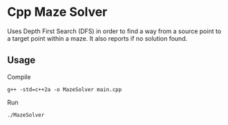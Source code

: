 # Cpp Maze Solver

Uses Depth First Search (DFS) in order to find a way from a source point to a target point within a maze. It also reports if no solution found.

## Usage

Compile

```
g++ -std=c++2a -o MazeSolver main.cpp
```

Run

```
./MazeSolver
```